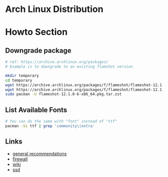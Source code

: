 # Arch Linux Distribution

# Howto Section

## Downgrade package

```bash
# ref: https://archive.archlinux.org/packages/
# Example is to downgrade to an existing flamshot version

mkdir temporary
cd temporary
wget https://archive.archlinux.org/packages/f/flameshot/flameshot-12.1.0-6-x86_64.pkg.tar.zst
wget https://archive.archlinux.org/packages/f/flameshot/flameshot-12.1.0-6-x86_64.pkg.tar.zst.sig
sudo pacman -U flameshot-12.1.0-6-x86_64.pkg.tar.zst
```

## List Available Fonts

```bash
# You can do the same with "font" instead of "ttf"
pacman -Ss ttf | grep 'community\|extra'
```

## Links

* [general recommendations](https://wiki.archlinux.org/index.php/General_recommendations)
* [firewall](https://wiki.archlinux.org/index.php/Firewalls)
* [wiki](https://wiki.archlinux.org/)
* [ssd](https://wiki.archlinux.org/index.php/Solid_State_Drives)
